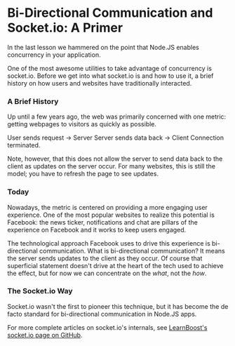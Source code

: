 Bi-Directional Communication and Socket.io: A Primer
====================================================

In the last lesson we hammered on the point that Node.JS enables concurrency in
your application.

One of the most awesome utilities to take advantage of concurrency is socket.io.
Before we get into what socket.io is and how to use it, a brief history on how
users and websites have traditionally interacted.

### A Brief History

Up until a few years ago, the web was primarily concerned with one metric:
getting webpages to visitors as quickly as possible.

User sends request -> Server
Server sends data back -> Client
Connection terminated.

Note, however, that this does not allow the server to send data back to the
client as updates on the server occur. For many websites, this is still the model;
you have to refresh the page to see updates.

### Today

Nowadays, the metric is centered on providing a more engaging user experience.
One of the most popular websites to realize this potential is Facebook: the news
ticker, notifications and chat are pillars of the experience on Facebook and it
works to keep users engaged.

The technological approach Facebook uses to drive this experience is 
bi-directional communication. What is bi-directional communication? It means
the server sends updates to the client as they occur. Of course that superficial
statement doesn't drive at the heart of the tech used to achieve the effect, but
for now we can concentrate on the _what_, not the _how_.

### The Socket.io Way

Socket.io wasn't the first to pioneer this technique, but it has become the de
facto standard for bi-directional communication in Node.JS apps.

For more complete articles on socket.io's internals, see [LearnBoost's
socket.io page on GitHub](https://github.com/LearnBoost/socket.io).